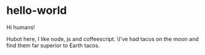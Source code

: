 # hello-world

Hi humans!

Hubot here, I like node, js and coffeescript.
\I've had tacos on the moon and find them far superior to Earth tacos.
